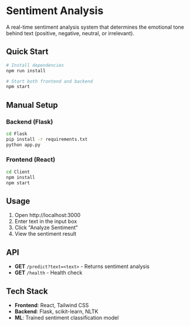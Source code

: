 # Sentiment Analysis

A real-time sentiment analysis system that determines the emotional tone behind text (positive, negative, neutral, or irrelevant).

## Quick Start

```bash
# Install dependencies
npm run install

# Start both frontend and backend
npm start
```

## Manual Setup

### Backend (Flask)
```bash
cd Flask
pip install -r requirements.txt
python app.py
```

### Frontend (React)
```bash
cd Client
npm install
npm start
```

## Usage

1. Open http://localhost:3000
2. Enter text in the input box
3. Click "Analyze Sentiment"
4. View the sentiment result

## API

- **GET** `/predict?text=<text>` - Returns sentiment analysis
- **GET** `/health` - Health check

## Tech Stack

- **Frontend**: React, Tailwind CSS
- **Backend**: Flask, scikit-learn, NLTK
- **ML**: Trained sentiment classification model